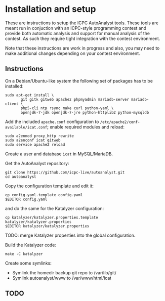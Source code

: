 # Installation and setup

These are instructions to setup the ICPC AutoAnalyst tools. These
tools are meant run in conjuction with an ICPC-style programming
contest and provide both automatic analysis and support for manual
analysis of the contest. As such they require tight integration with
the contest environment.

Note that these instructions are work in progress and also, you may
need to make additional changes depending on your contest environment.

## Instructions

On a Debian/Ubuntu-like system the following set of packages has to be
installed:
```
sudo apt-get install \
       git gitk gitweb apache2 phpmyadmin mariadb-server mariadb-client \
       php5-cli ntp rsync make curl python-yaml \
       openjdk-7-jdk openjdk-7-jre python-httplib2 python-mysqldb
```

Add the included `apache.conf` configuration to `/etc/apache2/conf-available/icat.conf`;
enable required modules and reload:
```
sudo a2enmod proxy_http rewrite
sudo a2enconf icat gitweb
sudo service apache2 reload
```

Create a user and database `icat` in MySQL/MariaDB.

Get the AutoAnalyst repository:
```
git clone https://github.com/icpc-live/autoanalyst.git
cd autoanalyst
```

Copy the configuration template and edit it:
```
cp config.yaml.template config.yaml
$EDITOR config.yaml
```
and do the same for the Katalyzer configuration:
```
cp katalyzer/katalyzer.properties.template katalyzer/katalyzer.properties
$EDITOR katalyzer/katalyzer.properties
```
TODO: merge Katalyzer properties into the global configuration.

Build the Katalyzer code:
```
make -C katalyzer
```

Create some symlinks:
- Symlink the homedir backup git repo to /var/lib/git/
- Symlink autoanalyst/www to /var/www/html/icat


## TODO

